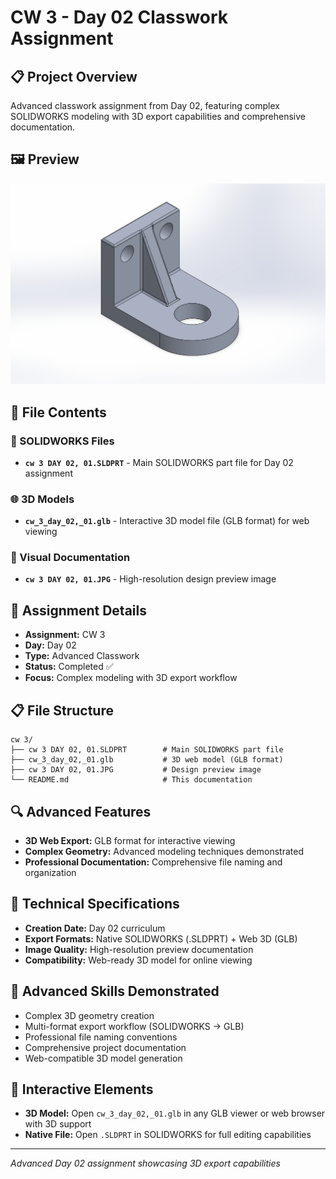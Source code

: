 # CW 3 - Day 02 Classwork Assignment

## 📋 Project Overview
Advanced classwork assignment from Day 02, featuring complex SOLIDWORKS modeling with 3D export capabilities and comprehensive documentation.

## 🖼️ Preview
![Design Preview](cw%203%20DAY%2002%2C%2001.JPG)

## 📂 File Contents

### 🔧 SOLIDWORKS Files
- **`cw 3 DAY 02, 01.SLDPRT`** - Main SOLIDWORKS part file for Day 02 assignment

### 🌐 3D Models
- **`cw_3_day_02,_01.glb`** - Interactive 3D model file (GLB format) for web viewing

### 📸 Visual Documentation
- **`cw 3 DAY 02, 01.JPG`** - High-resolution design preview image

## 🎯 Assignment Details
- **Assignment:** CW 3
- **Day:** Day 02
- **Type:** Advanced Classwork
- **Status:** Completed ✅
- **Focus:** Complex modeling with 3D export workflow

## 📋 File Structure
```
cw 3/
├── cw 3 DAY 02, 01.SLDPRT        # Main SOLIDWORKS part file
├── cw_3_day_02,_01.glb           # 3D web model (GLB format)
├── cw 3 DAY 02, 01.JPG           # Design preview image
└── README.md                     # This documentation
```

## 🔍 Advanced Features
- **3D Web Export:** GLB format for interactive viewing
- **Complex Geometry:** Advanced modeling techniques demonstrated
- **Professional Documentation:** Comprehensive file naming and organization

## 📝 Technical Specifications
- **Creation Date:** Day 02 curriculum
- **Export Formats:** Native SOLIDWORKS (.SLDPRT) + Web 3D (GLB)
- **Image Quality:** High-resolution preview documentation
- **Compatibility:** Web-ready 3D model for online viewing

## 🚀 Advanced Skills Demonstrated
- Complex 3D geometry creation
- Multi-format export workflow (SOLIDWORKS → GLB)
- Professional file naming conventions
- Comprehensive project documentation
- Web-compatible 3D model generation

## 🔗 Interactive Elements
- **3D Model:** Open `cw_3_day_02,_01.glb` in any GLB viewer or web browser with 3D support
- **Native File:** Open `.SLDPRT` in SOLIDWORKS for full editing capabilities

---
*Advanced Day 02 assignment showcasing 3D export capabilities*
